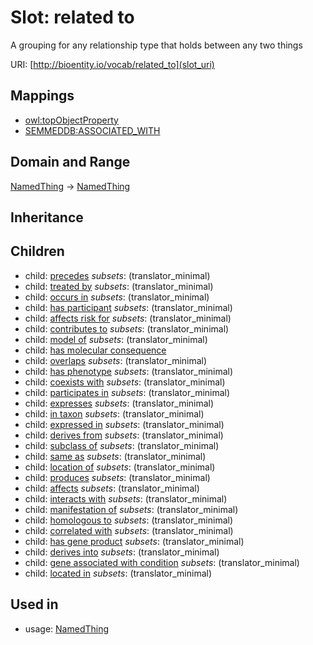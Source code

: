 # Slot: related to


A grouping for any relationship type that holds between any two things

URI: [http://bioentity.io/vocab/related_to](slot_uri)
## Mappings

 * [owl:topObjectProperty](http://purl.obolibrary.org/obo/owl_topObjectProperty)
 * [SEMMEDDB:ASSOCIATED_WITH](http://purl.obolibrary.org/obo/SEMMEDDB_ASSOCIATED_WITH)
## Domain and Range

[NamedThing](NamedThing.md) -> [NamedThing](NamedThing.md)
## Inheritance

## Children

 *  child: [precedes](precedes.md) *subsets*: (translator_minimal)
 *  child: [treated by](treated_by.md) *subsets*: (translator_minimal)
 *  child: [occurs in](occurs_in.md) *subsets*: (translator_minimal)
 *  child: [has participant](has_participant.md) *subsets*: (translator_minimal)
 *  child: [affects risk for](affects_risk_for.md) *subsets*: (translator_minimal)
 *  child: [contributes to](contributes_to.md) *subsets*: (translator_minimal)
 *  child: [model of](model_of.md) *subsets*: (translator_minimal)
 *  child: [has molecular consequence](has_molecular_consequence.md)
 *  child: [overlaps](overlaps.md) *subsets*: (translator_minimal)
 *  child: [has phenotype](has_phenotype.md) *subsets*: (translator_minimal)
 *  child: [coexists with](coexists_with.md) *subsets*: (translator_minimal)
 *  child: [participates in](participates_in.md) *subsets*: (translator_minimal)
 *  child: [expresses](expresses.md) *subsets*: (translator_minimal)
 *  child: [in taxon](in_taxon.md) *subsets*: (translator_minimal)
 *  child: [expressed in](expressed_in.md) *subsets*: (translator_minimal)
 *  child: [derives from](derives_from.md) *subsets*: (translator_minimal)
 *  child: [subclass of](subclass_of.md) *subsets*: (translator_minimal)
 *  child: [same as](same_as.md) *subsets*: (translator_minimal)
 *  child: [location of](location_of.md) *subsets*: (translator_minimal)
 *  child: [produces](produces.md) *subsets*: (translator_minimal)
 *  child: [affects](affects.md) *subsets*: (translator_minimal)
 *  child: [interacts with](interacts_with.md) *subsets*: (translator_minimal)
 *  child: [manifestation of](manifestation_of.md) *subsets*: (translator_minimal)
 *  child: [homologous to](homologous_to.md) *subsets*: (translator_minimal)
 *  child: [correlated with](correlated_with.md) *subsets*: (translator_minimal)
 *  child: [has gene product](has_gene_product.md) *subsets*: (translator_minimal)
 *  child: [derives into](derives_into.md) *subsets*: (translator_minimal)
 *  child: [gene associated with condition](gene_associated_with_condition.md) *subsets*: (translator_minimal)
 *  child: [located in](located_in.md) *subsets*: (translator_minimal)
## Used in

 *  usage: [NamedThing](NamedThing.md)
